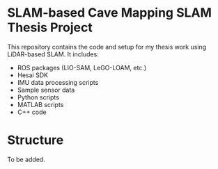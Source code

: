 # SLAM-based Cave Mapping SLAM Thesis Project

This repository contains the code and setup for my thesis work using LiDAR-based SLAM. It includes:

- ROS packages (LIO-SAM, LeGO-LOAM, etc.)
- Hesai SDK
- IMU data processing scripts
- Sample sensor data
- Python scripts
- MATLAB scripts
- C++ code

# Structure
To be added.
